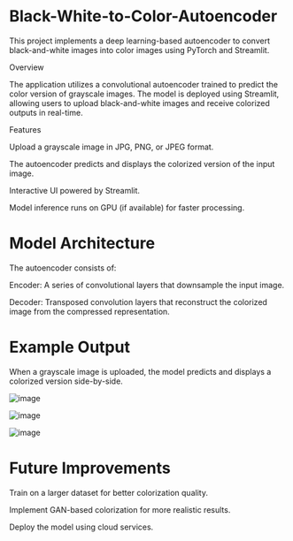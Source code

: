 # Black-White-to-Color-Autoencoder

This project implements a deep learning-based autoencoder to convert black-and-white images into color images using PyTorch and Streamlit.

Overview

The application utilizes a convolutional autoencoder trained to predict the color version of grayscale images. The model is deployed using Streamlit, allowing users to upload black-and-white images and receive colorized outputs in real-time.

Features

Upload a grayscale image in JPG, PNG, or JPEG format.

The autoencoder predicts and displays the colorized version of the input image.

Interactive UI powered by Streamlit.

Model inference runs on GPU (if available) for faster processing.


# Model Architecture

The autoencoder consists of:

Encoder: A series of convolutional layers that downsample the input image.

Decoder: Transposed convolution layers that reconstruct the colorized image from the compressed representation.


# Example Output

When a grayscale image is uploaded, the model predicts and displays a colorized version side-by-side.

![image](https://github.com/user-attachments/assets/77ca2aa4-1bd8-43df-85da-b538d3a1554d)


![image](https://github.com/user-attachments/assets/79e18caf-86bb-4bce-92e3-d1ceb1b9b835)

![image](https://github.com/user-attachments/assets/04d955a6-0195-4f02-a81a-c2a05fd59d26)



# Future Improvements

Train on a larger dataset for better colorization quality.

Implement GAN-based colorization for more realistic results.

Deploy the model using cloud services.
